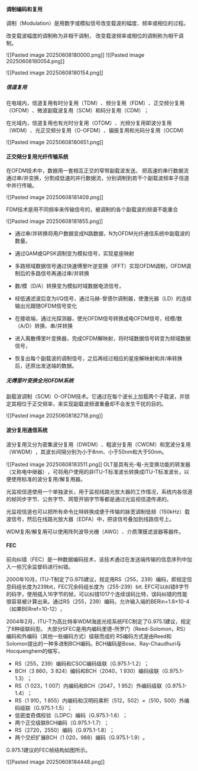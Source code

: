 

#### 调制编码和复用

调制（Modulation）是用数字或模拟信号改变载波的幅度、频率或相位的过程。

改变载波幅度的调制称为非相干调制，
改变载波频率或相位的调制称为相干调制。

![[Pasted image 20250608180000.png]]
![[Pasted image 20250608180054.png]]

![[Pasted image 20250608180154.png]]


##### 信道复用

在电域内，信道复用有时分复用（TDM）​、频分复用（FDM）​、正交频分复用（OFDM）​、微波副载波复用（SCM）和码分复用（CDM）​；

在光域内，信道复用也有光时分复用（OTDM）​、光频分复用即波分复用（WDM）​、光正交频分复用（O-OFDM）​、偏振复用和光码分复用（OCDM)

![[Pasted image 20250608180651.png]]



#### 正交频分复用光纤传输系统

在OFDM技术中，数据用一套相互正交的窄带副载波发送。
把高速的串行数据流通过串/并变换，分割成低速的并行数据流，分别调制到若干个副载波频率子信道中并行传输。

![[Pasted image 20250608181409.png]]


FDM技术是用不同频率来传输信号的，被调制的各个副载波的频谱不能重合

![[Pasted image 20250608181855.png]]
- 通过串/并转换将用户数据变成N路数据，N为OFDM光纤通信系统中副载波的数量。
- 通过QAM或QPSK调制变为模拟信号，实现星座映射
- 多路频域数据信号通过快速傅里叶逆变换（IFFT）实现OFDM调制，OFDM调制后的多路信号再通过串/并转换
- 数/模（D/A）转换变为模拟时域数据电流信号，
- 经低通滤波后变为I/Q信号，通过马赫-曾德尔调制器，使激光器（LD）的连续输出光跟随OFDM信号变化

- 在接收端，通过光探测器，使光OFDM信号转换成电OFDM信号，经模/数（A/D）转换、串/并转换
- 进入离散傅里叶变换器，完成OFDM解映射，将时域数据信号转变为频域数据信号，
- 恢复出每个副载波的调制信号，之后再经过相应的星座解映射和并/串转换后，还原出发送端的数据。



##### 无傅里叶变换全光OFDM系统

副载波调制（SCM）O-OFDM技术。它通过在每个波长上加载两个子载波，并锁定其相位于正交频率，来实现副载波频谱重叠却不会发生干扰的目的。

![[Pasted image 20250608182718.png]]


#### 波分复用通信系统

波分复用又分为密集波分复用（DWDM）​、粗波分复用（CWDM）和宽波分复用（WWDM）​，其波长间隔分别为小于8nm、小于50nm和大于50nm。

![[Pasted image 20250608183511.png]]
OLT是具有光-电-光变换功能的转发器（又称电中继器）​，可将用户使用的非ITU-T标准波长转换成ITU-T标准波长，以便使用标准的波分复用/解复用器。

光监视信道使用一个单独波长，用于监视线路光放大器的工作情况，系统内各信道的帧同步字节、公务字节、网管开销字节等都是通过光监视信道传递的。

光监视信道也可以把所有命令比特转换成便于传输的脉宽调制低频（150kHz）载波信号，然后在线路光放大器（EDFA）中，把该信号叠加到线路信号上。

WDM复用/解复用可以使用阵列波导光栅（AWG）​、介质薄膜滤波器等器件。


#### FEC

前向纠错（FEC）是一种数据编码技术，该技术通过在发送端传输的信息序列中加入一些冗余监督码进行纠错。

2000年10月，ITU-T制定了G.975建议，规定用RS（255，239）编码，即规定信息码组长度为239bit，FEC冗余码组长度为（255-239）bit.
EFC可以纠错8字节的码字，使用插入16字节的帧，可以纠错1017个连续误码比特，误码纠错的性能很容易被计算出来。通过RS（255，239）编码，允许输入端的BERin=1.8×10-4（如果BERref=10-12）​，

2004年2月，ITU-T为高比特率WDM海底光缆系统FEC制定了G.975.1建议，规定了8种级联码型。
大部分SFEC是用内编码里德-所罗门（Reed-Solomon，RS）编码和外编码（其他一些编码方式）级联而成的
RS编码方式是由Reed和Solomon提出的一种多进制BCH编码。BCH编码是Bose、Ray-Chaudhuri与Hocquenghem的缩写，

- RS（255，239）编码和CSOC编码级联（G.975.1-1.2）​；
- BCH（3 860，3 824）编码和BCH（2040，1 930）编码级联（G.975.1-1.3）​；
- RS（1 023，1 007）内编码和BCH（2047，1 952）外编码级联（G.975.1-1.4）​；
- RS（1 910，1 855）内编码和汉明码乘积（512，502）×（510，500）外编码级联（G.975.1-1.5）​；
- 低密度奇偶校验（LDPC）编码（G.975.1-1.6）​；
- 两个正交级联BCH编码（G.975.1-1.7）​；
- RS（2720，2550）编码（G.975.1-1.8）​；
- 两个交织扩展BCH（1 020，988）编码（G.975.1-1.9）​。

G.975.1建议的FEC帧结构如图所示。

![[Pasted image 20250608184448.png]]


